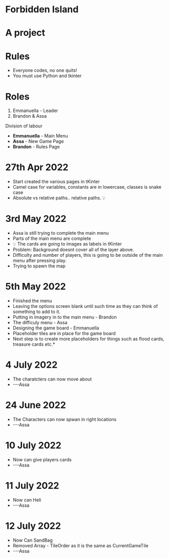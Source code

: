 # Forbidden Island
# A project

# Rules
* Everyone codes, no one quits!
* You must use Python and tkinter

# Roles
1. Emmanuella - Leader
2. Brandon & Assa

Division of labour
* **Emmanuella** - Main Menu
* **Assa** - New Game Page
* **Brandon** - Rules Page

# 27th Apr 2022
* Start created the various pages in tKinter
* Camel case for variables, constants are in lowercase, classes is snake case
* Absolute vs relative paths.. relative paths. 💡


# 3rd May 2022
* Assa is still trying to complete the main menu
* Parts of the main menu are complete
* 💡 The cards are going to images as labels in tKinter
* Problem: Background doesnt cover all of the layer above.
* Difficulty and number of players, this is going to be outside of the main menu after pressing play.
* Trying to spawn the map

# 5th May 2022
* Finished the menu
* Leaving the options screen blank until such time as they can think of something to add to it.
* Putting in imagery in to the main menu - Brandon
* The difficuly menu - Assa
* Designing the game board - Emmanuella
* Placeholder tiles are in place for the game board
* Next step is to create more placeholders for things such as flood cards, treasure cards etc.* 

# 4 July 2022
* The charatcters can now move about
* ---Assa


# 24 June 2022
* The Characters can now spwan in right locations
* ---Assa

# 10 July 2022
* Now can give players cards
* ---Assa

# 11 July 2022
* Now can Heli
* ---Assa

# 12 July 2022
* Now Can SandBag
* Removed Array - TileOrder as it is the same as CurrentGameTile
* ---Assa
